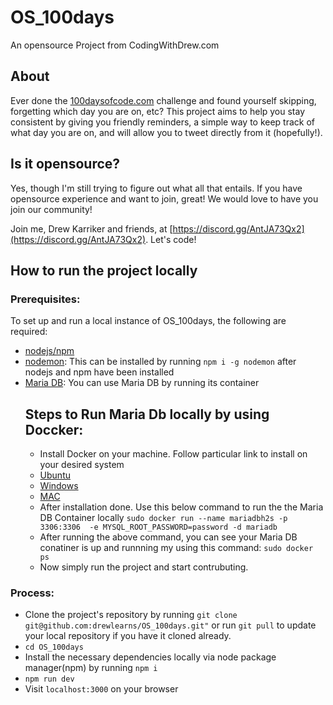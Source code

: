 
# OS_100days
An opensource Project from CodingWithDrew.com

## About

Ever done the [100daysofcode.com](https://100daysofcode.com) challenge and found yourself skipping, forgetting which day you are on, etc?
This project aims to help you stay consistent by giving you friendly reminders, a simple way to keep track of what day you are on, and will allow you to tweet directly from it (hopefully!).

## Is it opensource?

Yes, though I'm still trying to figure out what all that entails. If you have opensource experience and want to join, great! We would love to have you join our community!

Join me, Drew Karriker and friends, at [https://discord.gg/AntJA73Qx2](https://discord.gg/AntJA73Qx2). Let's code!

## How to run the project locally

### Prerequisites:

To set up and run a local instance of OS_100days, the following are required:

- [nodejs/npm](https://www.npmjs.com/)
- [nodemon](https://www.npmjs.com/package/nodemon): This can be installed by running `npm i -g nodemon` after nodejs and npm have been installed
- [Maria DB](https://mariadb.org/): You can use Maria DB by running its container 
    ## Steps to Run Maria Db locally by using Doccker:
    - Install Docker on your machine. Follow particular link to install on your desired system
    - [Ubuntu](https://docs.docker.com/engine/install/ubuntu/)
    - [Windows](https://docs.docker.com/desktop/install/windows-install/)
    - [MAC](https://docs.docker.com/desktop/install/mac-install/)
    - After installation done. Use this below command to run the the Maria DB Container locally
        `sudo docker run --name mariadbh2s -p 3306:3306  -e MYSQL_ROOT_PASSWORD=password -d mariadb`
    - After running the above command, you can see your Maria DB conatiner is up and runnning my using this command: `sudo docker ps`
    - Now simply run the project and start contrubuting.

### Process:

* Clone the project's repository by running `git clone git@github.com:drewlearns/OS_100days.git"` or run `git pull` to update your local repository if you have it cloned already.
* `cd OS_100days`
* Install the necessary dependencies locally via node package manager(npm) by running `npm i`
* `npm run dev`
* Visit `localhost:3000` on your browser
